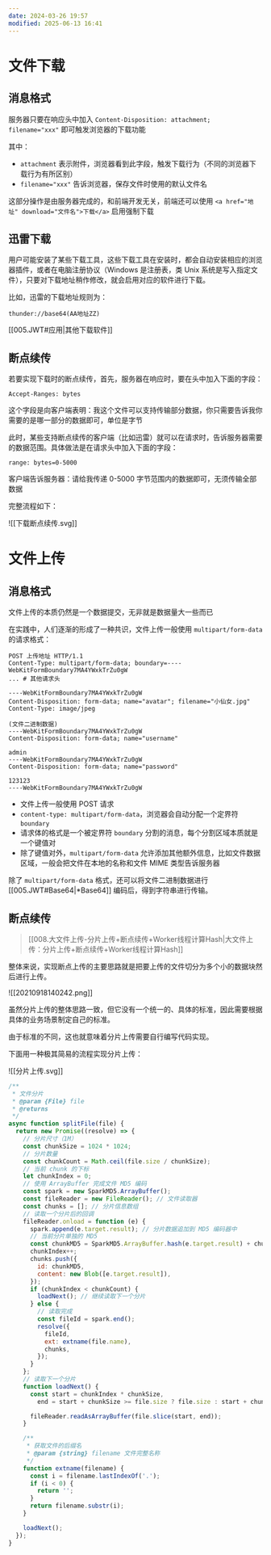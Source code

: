 ```yaml
---
date: 2024-03-26 19:57
modified: 2025-06-13 16:41
---
```


# 文件下载

## 消息格式

服务器只要在响应头中加入 `Content-Disposition: attachment; filename="xxx"` 即可触发浏览器的下载功能

其中：

- `attachment` 表示附件，浏览器看到此字段，触发下载行为（不同的浏览器下载行为有所区别）
- `filename="xxx"` 告诉浏览器，保存文件时使用的默认文件名

这部分操作是由服务器完成的，和前端开发无关，前端还可以使用 `<a href="地址" download="文件名">下载</a>` 启用强制下载

## 迅雷下载

用户可能安装了某些下载工具，这些下载工具在安装时，都会自动安装相应的浏览器插件，或者在电脑注册协议（Windows 是注册表，类 Unix 系统是写入指定文件），只要对下载地址稍作修改，就会启用对应的软件进行下载。

比如，迅雷的下载地址规则为：

```text
thunder://base64(AA地址ZZ)
```

[[005.JWT#应用|其他下载软件]]

## 断点续传

若要实现下载时的断点续传，首先，服务器在响应时，要在头中加入下面的字段：

```http
Accept-Ranges: bytes
```

这个字段是向客户端表明：我这个文件可以支持传输部分数据，你只需要告诉我你需要的是哪一部分的数据即可，单位是字节

此时，某些支持断点续传的客户端（比如迅雷）就可以在请求时，告诉服务器需要的数据范围。具体做法是在请求头中加入下面的字段：

```http
range: bytes=0-5000
```

客户端告诉服务器：请给我传递 0-5000 字节范围内的数据即可，无须传输全部数据

完整流程如下：

![[下载断点续传.svg]]

# 文件上传

## 消息格式

文件上传的本质仍然是一个数据提交，无非就是数据量大一些而已

在实践中，人们逐渐的形成了一种共识，文件上传一般使用 `multipart/form-data` 的请求格式：

```http
POST 上传地址 HTTP/1.1
Content-Type: multipart/form-data; boundary=----WebKitFormBoundary7MA4YWxkTrZu0gW
... # 其他请求头

----WebKitFormBoundary7MA4YWxkTrZu0gW
Content-Disposition: form-data; name="avatar"; filename="小仙女.jpg"
Content-Type: image/jpeg

(文件二进制数据)
----WebKitFormBoundary7MA4YWxkTrZu0gW
Content-Disposition: form-data; name="username"

admin
----WebKitFormBoundary7MA4YWxkTrZu0gW
Content-Disposition: form-data; name="password"

123123
----WebKitFormBoundary7MA4YWxkTrZu0gW
```

- 文件上传一般使用 POST 请求
- `content-type: multipart/form-data`，浏览器会自动分配一个定界符 `boundary`
- 请求体的格式是一个被定界符 `boundary` 分割的消息，每个分割区域本质就是一个键值对
- 除了键值对外，`multipart/form-data` 允许添加其他额外信息，比如文件数据区域，一般会把文件在本地的名称和文件 MIME 类型告诉服务器

除了 `multipart/form-data` 格式，还可以将文件二进制数据进行 [[005.JWT#Base64|*Base64]] 编码后，得到字符串进行传输。

## 断点续传

> [[008.大文件上传-分片上传+断点续传+Worker线程计算Hash|大文件上传：分片上传+断点续传+Worker线程计算Hash]]

整体来说，实现断点上传的主要思路就是把要上传的文件切分为多个小的数据块然后进行上传。

![[20210918140242.png]]

虽然分片上传的整体思路一致，但它没有一个统一的、具体的标准，因此需要根据具体的业务场景制定自己的标准。

由于标准的不同，这也就意味着分片上传需要自行编写代码实现。

下面用一种极其简易的流程实现分片上传：

![[分片上传.svg]]

```js
/**
 * 文件分片
 * @param {File} file
 * @returns
 */
async function splitFile(file) {
  return new Promise((resolve) => {
    // 分片尺寸（1M）
    const chunkSize = 1024 * 1024;
    // 分片数量
    const chunkCount = Math.ceil(file.size / chunkSize);
    // 当前 chunk 的下标
    let chunkIndex = 0;
    // 使用 ArrayBuffer 完成文件 MD5 编码
    const spark = new SparkMD5.ArrayBuffer();
    const fileReader = new FileReader(); // 文件读取器
    const chunks = []; // 分片信息数组
    // 读取一个分片后的回调
    fileReader.onload = function (e) {
      spark.append(e.target.result); // 分片数据追加到 MD5 编码器中
      // 当前分片单独的 MD5
      const chunkMD5 = SparkMD5.ArrayBuffer.hash(e.target.result) + chunkIndex;
      chunkIndex++;
      chunks.push({
        id: chunkMD5,
        content: new Blob([e.target.result]),
      });
      if (chunkIndex < chunkCount) {
        loadNext(); // 继续读取下一个分片
      } else {
        // 读取完成
        const fileId = spark.end();
        resolve({
          fileId,
          ext: extname(file.name),
          chunks,
        });
      }
    };
    // 读取下一个分片
    function loadNext() {
      const start = chunkIndex * chunkSize,
        end = start + chunkSize >= file.size ? file.size : start + chunkSize;

      fileReader.readAsArrayBuffer(file.slice(start, end));
    }

    /**
     * 获取文件的后缀名
     * @param {string} filename 文件完整名称
     */
    function extname(filename) {
      const i = filename.lastIndexOf('.');
      if (i < 0) {
        return '';
      }
      return filename.substr(i);
    }

    loadNext();
  });
}
```
